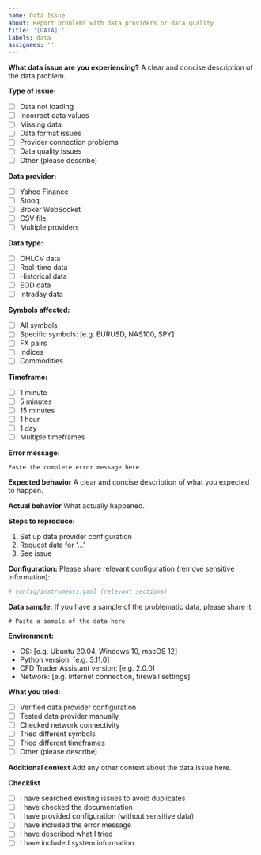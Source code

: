 ```yaml
---
name: Data Issue
about: Report problems with data providers or data quality
title: '[DATA] '
labels: data
assignees: ''
---
```


**What data issue are you experiencing?**
A clear and concise description of the data problem.

**Type of issue:**
- [ ] Data not loading
- [ ] Incorrect data values
- [ ] Missing data
- [ ] Data format issues
- [ ] Provider connection problems
- [ ] Data quality issues
- [ ] Other (please describe)

**Data provider:**
- [ ] Yahoo Finance
- [ ] Stooq
- [ ] Broker WebSocket
- [ ] CSV file
- [ ] Multiple providers

**Data type:**
- [ ] OHLCV data
- [ ] Real-time data
- [ ] Historical data
- [ ] EOD data
- [ ] Intraday data

**Symbols affected:**
- [ ] All symbols
- [ ] Specific symbols: [e.g. EURUSD, NAS100, SPY]
- [ ] FX pairs
- [ ] Indices
- [ ] Commodities

**Timeframe:**
- [ ] 1 minute
- [ ] 5 minutes
- [ ] 15 minutes
- [ ] 1 hour
- [ ] 1 day
- [ ] Multiple timeframes

**Error message:**
```
Paste the complete error message here
```

**Expected behavior**
A clear and concise description of what you expected to happen.

**Actual behavior**
What actually happened.

**Steps to reproduce:**
1. Set up data provider configuration
2. Request data for '...'
3. See issue

**Configuration:**
Please share relevant configuration (remove sensitive information):
```yaml
# config/instruments.yaml (relevant sections)
```

**Data sample:**
If you have a sample of the problematic data, please share it:
```csv
# Paste a sample of the data here
```

**Environment:**
 - OS: [e.g. Ubuntu 20.04, Windows 10, macOS 12]
 - Python version: [e.g. 3.11.0]
 - CFD Trader Assistant version: [e.g. 2.0.0]
 - Network: [e.g. Internet connection, firewall settings]

**What you tried:**
- [ ] Verified data provider configuration
- [ ] Tested data provider manually
- [ ] Checked network connectivity
- [ ] Tried different symbols
- [ ] Tried different timeframes
- [ ] Other (please describe)

**Additional context**
Add any other context about the data issue here.

**Checklist**
- [ ] I have searched existing issues to avoid duplicates
- [ ] I have checked the documentation
- [ ] I have provided configuration (without sensitive data)
- [ ] I have included the error message
- [ ] I have described what I tried
- [ ] I have included system information
